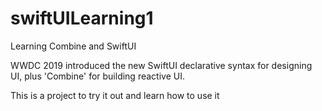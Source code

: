 # swiftUILearning1
Learning Combine and SwiftUI

WWDC 2019 introduced the new SwiftUI declarative syntax for designing UI, plus 'Combine' for building reactive UI. 

This is a project to try it out and learn how to use it
